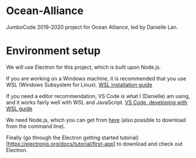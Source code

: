 # Ocean-Alliance
JumboCode 2019-2020 project for Ocean Alliance, led by Danielle Lan.

# Environment setup
We will use Electron for this project, which is built upon Node.js.

If you are working on a Windows machine, it is recommended that you use WSL (Windows Subsystem for Linux).
[WSL installation guide](http://wsl-guide.org/en/latest/installation.html)

If you need a editor recommendation, VS Code is what I (Danielle) am using, and it works fairly well with WSL and JavaScript.
[VS Code, developing with WSL guide](https://code.visualstudio.com/docs/remote/wsl)

We need Node.js, which you can get from [here](https://nodejs.org/en/download/) (also possible to download from the command line).

Finally (go through the Electron getting started tutorial)[https://electronjs.org/docs/tutorial/first-app] to download and check out Electron. 